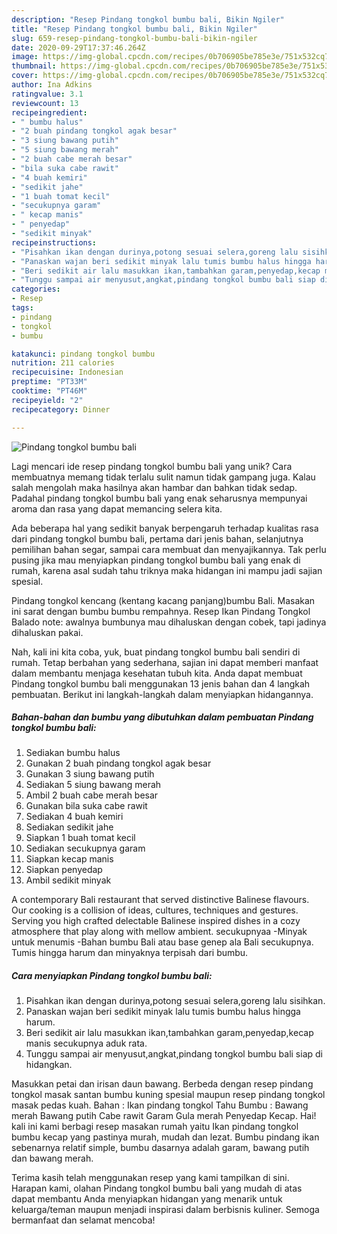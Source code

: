 ```yaml
---
description: "Resep Pindang tongkol bumbu bali, Bikin Ngiler"
title: "Resep Pindang tongkol bumbu bali, Bikin Ngiler"
slug: 659-resep-pindang-tongkol-bumbu-bali-bikin-ngiler
date: 2020-09-29T17:37:46.264Z
image: https://img-global.cpcdn.com/recipes/0b706905be785e3e/751x532cq70/pindang-tongkol-bumbu-bali-foto-resep-utama.jpg
thumbnail: https://img-global.cpcdn.com/recipes/0b706905be785e3e/751x532cq70/pindang-tongkol-bumbu-bali-foto-resep-utama.jpg
cover: https://img-global.cpcdn.com/recipes/0b706905be785e3e/751x532cq70/pindang-tongkol-bumbu-bali-foto-resep-utama.jpg
author: Ina Adkins
ratingvalue: 3.1
reviewcount: 13
recipeingredient:
- " bumbu halus"
- "2 buah pindang tongkol agak besar"
- "3 siung bawang putih"
- "5 siung bawang merah"
- "2 buah cabe merah besar"
- "bila suka cabe rawit"
- "4 buah kemiri"
- "sedikit jahe"
- "1 buah tomat kecil"
- "secukupnya garam"
- " kecap manis"
- " penyedap"
- "sedikit minyak"
recipeinstructions:
- "Pisahkan ikan dengan durinya,potong sesuai selera,goreng lalu sisihkan."
- "Panaskan wajan beri sedikit minyak lalu tumis bumbu halus hingga harum."
- "Beri sedikit air lalu masukkan ikan,tambahkan garam,penyedap,kecap manis secukupnya aduk rata."
- "Tunggu sampai air menyusut,angkat,pindang tongkol bumbu bali siap di hidangkan."
categories:
- Resep
tags:
- pindang
- tongkol
- bumbu

katakunci: pindang tongkol bumbu 
nutrition: 211 calories
recipecuisine: Indonesian
preptime: "PT33M"
cooktime: "PT46M"
recipeyield: "2"
recipecategory: Dinner

---
```



![Pindang tongkol bumbu bali](https://img-global.cpcdn.com/recipes/0b706905be785e3e/751x532cq70/pindang-tongkol-bumbu-bali-foto-resep-utama.jpg)

Lagi mencari ide resep pindang tongkol bumbu bali yang unik? Cara membuatnya memang tidak terlalu sulit namun tidak gampang juga. Kalau salah mengolah maka hasilnya akan hambar dan bahkan tidak sedap. Padahal pindang tongkol bumbu bali yang enak seharusnya mempunyai aroma dan rasa yang dapat memancing selera kita.

Ada beberapa hal yang sedikit banyak berpengaruh terhadap kualitas rasa dari pindang tongkol bumbu bali, pertama dari jenis bahan, selanjutnya pemilihan bahan segar, sampai cara membuat dan menyajikannya. Tak perlu pusing jika mau menyiapkan pindang tongkol bumbu bali yang enak di rumah, karena asal sudah tahu triknya maka hidangan ini mampu jadi sajian spesial.

Pindang tongkol kencang (kentang kacang panjang)bumbu Bali. Masakan ini sarat dengan bumbu bumbu rempahnya. Resep Ikan Pindang Tongkol Balado note: awalnya bumbunya mau dihaluskan dengan cobek, tapi jadinya dihaluskan pakai.


Nah, kali ini kita coba, yuk, buat pindang tongkol bumbu bali sendiri di rumah. Tetap berbahan yang sederhana, sajian ini dapat memberi manfaat dalam membantu menjaga kesehatan tubuh kita. Anda dapat membuat Pindang tongkol bumbu bali menggunakan 13 jenis bahan dan 4 langkah pembuatan. Berikut ini langkah-langkah dalam menyiapkan hidangannya.

<!--inarticleads1-->

##### Bahan-bahan dan bumbu yang dibutuhkan dalam pembuatan Pindang tongkol bumbu bali:

1. Sediakan  bumbu halus
1. Gunakan 2 buah pindang tongkol agak besar
1. Gunakan 3 siung bawang putih
1. Sediakan 5 siung bawang merah
1. Ambil 2 buah cabe merah besar
1. Gunakan bila suka cabe rawit
1. Sediakan 4 buah kemiri
1. Sediakan sedikit jahe
1. Siapkan 1 buah tomat kecil
1. Sediakan secukupnya garam
1. Siapkan  kecap manis
1. Siapkan  penyedap
1. Ambil sedikit minyak


A contemporary Bali restaurant that served distinctive Balinese flavours. Our cooking is a collision of ideas, cultures, techniques and gestures. Serving you high crafted delectable Balinese inspired dishes in a cozy atmosphere that play along with mellow ambient. secukupnyaa -Minyak untuk menumis -Bahan bumbu Bali atau base genep ala Bali secukupnya. Tumis hingga harum dan minyaknya terpisah dari bumbu. 

<!--inarticleads2-->

##### Cara menyiapkan Pindang tongkol bumbu bali:

1. Pisahkan ikan dengan durinya,potong sesuai selera,goreng lalu sisihkan.
1. Panaskan wajan beri sedikit minyak lalu tumis bumbu halus hingga harum.
1. Beri sedikit air lalu masukkan ikan,tambahkan garam,penyedap,kecap manis secukupnya aduk rata.
1. Tunggu sampai air menyusut,angkat,pindang tongkol bumbu bali siap di hidangkan.


Masukkan petai dan irisan daun bawang. Berbeda dengan resep pindang tongkol masak santan bumbu kuning spesial maupun resep pindang tongkol masak pedas kuah. Bahan : Ikan pindang tongkol Tahu Bumbu : Bawang merah Bawang putih Cabe rawit Garam Gula merah Penyedap Kecap. Hai! kali ini kami berbagi resep masakan rumah yaitu Ikan pindang tongkol bumbu kecap yang pastinya murah, mudah dan lezat. Bumbu pindang ikan sebenarnya relatif simple, bumbu dasarnya adalah garam, bawang putih dan bawang merah. 

Terima kasih telah menggunakan resep yang kami tampilkan di sini. Harapan kami, olahan Pindang tongkol bumbu bali yang mudah di atas dapat membantu Anda menyiapkan hidangan yang menarik untuk keluarga/teman maupun menjadi inspirasi dalam berbisnis kuliner. Semoga bermanfaat dan selamat mencoba!
